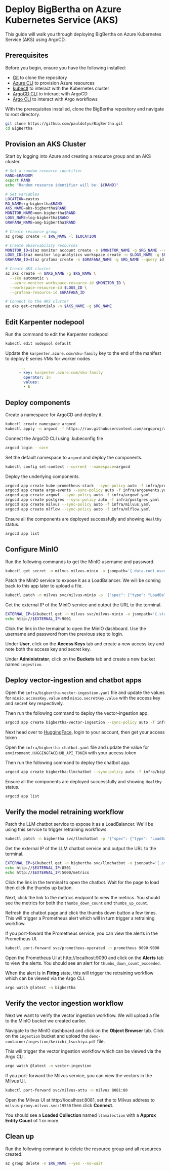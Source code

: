 # Deploy BigBertha on Azure Kubernetes Service (AKS)

This guide will walk you through deploying BigBertha on Azure Kubernetes Service (AKS) using ArgoCD.

## Prerequisites

Before you begin, ensure you have the following installed:

- [Git](https://git-scm.com/downloads) to clone the repository
- [Azure CLI](https://docs.microsoft.com/cli/azure/install-azure-cli) to provision Azure resources
- [kubectl](https://kubernetes.io/docs/tasks/tools/install-kubectl/) to interact with the Kubernetes cluster
- [ArgoCD CLI](https://argo-cd.readthedocs.io/en/stable/cli_installation/) to interact with ArgoCD
- [Argo CLI](https://github.com/argoproj/argo-workflows/releases/) to interact with Argo workflows

With the prerequisites installed, clone the BigBertha repository and navigate to root directory.

```bash
git clone https://github.com/pauldotyu/BigBertha.git
cd BigBertha
```

## Provision an AKS Cluster

Start by logging into Azure and creating a resource group and an AKS cluster.

```bash
# Set a random resource identifier
RAND=$RANDOM
export RAND
echo "Random resource identifier will be: ${RAND}"

# Set variables
LOCATION=eastus
RG_NAME=rg-bigbertha$RAND
AKS_NAME=aks-bigbertha$RAND
MONITOR_NAME=mon-bigbertha$RAND
LOGS_NAME=log-bigbertha$RAND
GRAFANA_NAME=amg-bigbertha$RAND

# Create resource group
az group create -n $RG_NAME -l $LOCATION

# Create observability resources
MONITOR_ID=$(az monitor account create -n $MONITOR_NAME -g $RG_NAME --query id -o tsv)
LOGS_ID=$(az monitor log-analytics workspace create -n $LOGS_NAME -g $RG_NAME --query id -o tsv)
GRAFANA_ID=$(az grafana create -n $GRAFANA_NAME -g $RG_NAME --query id -o tsv)

# Create AKS cluster
az aks create -n $AKS_NAME -g $RG_NAME \
  --sku automatic \
  --azure-monitor-workspace-resource-id $MONITOR_ID \
  --workspace-resource-id $LOGS_ID \
  --grafana-resource-id $GRAFANA_ID

# Connect to the AKS cluster
az aks get-credentials -n $AKS_NAME -g $RG_NAME
```

## Edit Karpenter nodepool

Run the command to edit the Karpenter nodepool

```bash
kubectl edit nodepool default
```

Update the `karpenter.azure.com/sku-family` key to the end of the manifest to deploy E series VMs for worker nodes

```yaml
      ...
      - key: karpenter.azure.com/sku-family
        operator: In
        values:
        - E
```

## Deploy components

Create a namespace for ArgoCD and deploy it.

```bash
kubectl create namespace argocd
kubectl apply -n argocd -f https://raw.githubusercontent.com/argoproj/argo-cd/stable/manifests/install.yaml
```

Connect the ArgoCD CLI using .kubeconfig file

```bash
argocd login --core
```

Set the default namespace to `argocd` and deploy the components.

```bash
kubectl config set-context --current --namespace=argocd
```

Deploy the underlying components.

```bash
argocd app create kube-prometheus-stack --sync-policy auto -f infra/prometheus.yaml
argocd app create argo-events --sync-policy auto -f infra/argoevents.yaml
argocd app create argowf --sync-policy auto -f infra/argowf.yaml
argocd app create postgres --sync-policy auto -f infra/postgres.yaml
argocd app create milvus --sync-policy auto -f infra/milvus.yaml
argocd app create mlflow --sync-policy auto -f infra/mlflow.yaml
```

Ensure all the components are deployed successfully and showing `Healthy` status.

```bash
argocd app list
```

## Configure MinIO

Run the following commands to get the MinIO username and password.

```bash
kubectl get secret -n milvus milvus-minio -o jsonpath='{.data.root-user}' | base64 --decode && echo && k get secret -n milvus milvus-minio -o jsonpath='{.data.root-password}' | base64 --decode
```

Patch the MinIO service to expose it as a LoadBalancer. We will be coming back to this app later to upload a file.

```bash
kubectl patch -n milvus svc/milvus-minio -p '{"spec": {"type": "LoadBalancer"}}'
```

Get the external IP of the MinIO service and output the URL to the terminal.

```bash
EXTERNAL_IP=$(kubectl get -n milvus svc/milvus-minio -o jsonpath='{.status.loadBalancer.ingress[0].ip}')
echo http://$EXTERNAL_IP:9001
```

Click the link in the termainal to open the MinIO dashboard. Use the username and password from the previous step to login.

Under **User**, click on the **Access Keys** tab and create a new access key and note both the access key and secret key.

Under **Administrator**, click on the **Buckets** tab and create a new bucket named `ingestion`.

## Deploy vector-ingestion and chatbot apps

Open the `infra/bigbertha-vector-ingestion.yaml` file and update the values for `minio.accessKey.value` and `minio.secretKey.value` with the access key and secret key respectively.

Then run the following command to deploy the vector-ingestion app.

```bash
argocd app create bigbertha-vector-ingestion --sync-policy auto -f infra/bigbertha-vector-ingestion.yaml
```

Next head over to [HuggingFace](https://huggingface.co/settings/tokens), login to your account, then get your access token

Open the `infra/bigbertha-chatbot.yaml` file and update the value for `environment.HUGGINGFACEHUB_API_TOKEN` with your access token

Then run the following command to deploy the chatbot app.

```bash
argocd app create bigbertha-llmchatbot --sync-policy auto -f infra/bigbertha-chatbot.yaml
```

Ensure all the components are deployed successfully and showing `Healthy` status.

```bash
argocd app list
```

## Verify the model retraining workflow

Patch the LLM chatbot service to expose it as a LoadBalancer. We'll be using this service to trigger retraining workflows.

```bash
kubectl patch -n bigbertha svc/llmchatbot -p '{"spec": {"type": "LoadBalancer"}}'
```

Get the external IP of the LLM chatbot service and output the URL to the terminal.

```bash
EXTERNAL_IP=$(kubectl get -n bigbertha svc/llmchatbot -o jsonpath='{.status.loadBalancer.ingress[0].ip}')
echo http://$EXTERNAL_IP:8501
echo http://$EXTERNAL_IP:5000/metrics
```

Click the link in the terminal to open the chatbot. Wait for the page to load then click the thumbs up button.

Next, click the link to the metrics endpoint to view the metrics. You should see the metrics for both the `thumbs_down_count` and `thumbs_up_count`.

Refresh the chatbot page and click the thumbs down button a few times. This will trigger a Prometheus alert which will in turn trigger a retraining workflow.

If you port-foward the Prometheus service, you can view the alerts in the Prometheus UI.

```bash
kubectl port-forward svc/prometheus-operated -n prometheus 9090:9090
```

Open the Prometheus UI at http://localhost:9090 and click on the **Alerts** tab to view the alerts. You should see an alert for `thumbs_down_count_exceeded`.

When the alert is in **Firing** state, this will trigger the retraining workflow which can be viewed via the Argo CLI.

```bash
argo watch @latest -n bigbertha
```

## Verify the vector ingestion workflow

Next we want to verify the vector ingestion workflow. We will upload a file to the MinIO bucket we created earlier.

Navigate to the MinIO dashboard and click on the **Object Browser** tab. Click on the `ingestion` bucket and upload the `demo-container/ingestion/keiichi_tsuchiya.pdf` file.

This will trigger the vector ingestion workflow which can be viewed via the Argo CLI.

```bash
argo watch @latest -n vector-ingestion
```

If you port-forward the Milvus service, you can view the vectors in the Milvus UI.

```bash
kubectl port-forward svc/milvus-attu -n milvus 8081:80
```

Open the Milvus UI at http://localhost:8081, set the to Milvus address to `milvus-proxy.milvus.svc:19530` then click **Connect**.

You should see a **Loaded Collection** named `llamalection` with a **Approx Entity Count** of 1 or more.

## Clean up

Run the following command to delete the resource group and all resources created.

```bash
az group delete -n $RG_NAME --yes --no-wait
```
